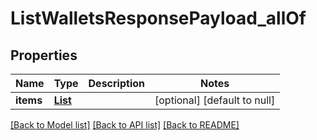 # ListWalletsResponsePayload_allOf
## Properties

| Name | Type | Description | Notes |
|------------ | ------------- | ------------- | -------------|
| **items** | [**List**](Wallet.md) |  | [optional] [default to null] |

[[Back to Model list]](../README.md#documentation-for-models) [[Back to API list]](../README.md#documentation-for-api-endpoints) [[Back to README]](../README.md)

